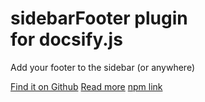 # **sidebarFooter** plugin<br>for docsify.js

Add your footer to the sidebar (or anywhere)

[Find it on Github](https://github.com/markbattistella/docsify-sidebarFooter)
[Read more](#docsify-sidebarfooter)
[npm link](https://www.npmjs.com/package/@markbattistella/docsify-sidebarfooter)
